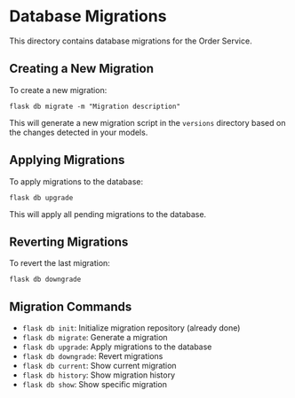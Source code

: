 # Database Migrations

This directory contains database migrations for the Order Service.

## Creating a New Migration

To create a new migration:

```
flask db migrate -m "Migration description"
```

This will generate a new migration script in the `versions` directory based on the changes detected in your models.

## Applying Migrations

To apply migrations to the database:

```
flask db upgrade
```

This will apply all pending migrations to the database.

## Reverting Migrations

To revert the last migration:

```
flask db downgrade
```

## Migration Commands

- `flask db init`: Initialize migration repository (already done)
- `flask db migrate`: Generate a migration
- `flask db upgrade`: Apply migrations to the database
- `flask db downgrade`: Revert migrations
- `flask db current`: Show current migration
- `flask db history`: Show migration history
- `flask db show`: Show specific migration
